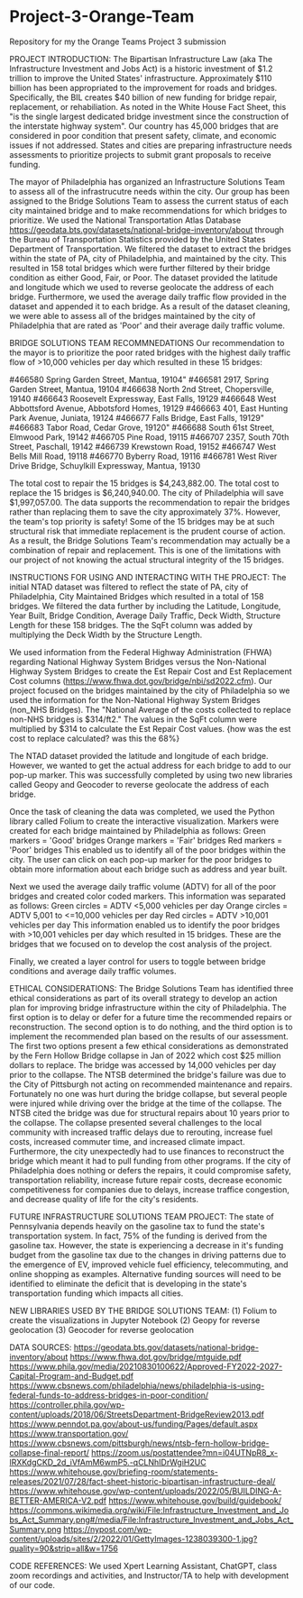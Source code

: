 # Project-3-Orange-Team
Repository for my the Orange Teams Project 3 submission

PROJECT INTRODUCTION:
The Bipartisan Infrastructure Law (aka The Infrastructure Investment and Jobs Act) is a historic investment of $1.2 trillion to improve the United States' infrastructure. Approximately $110 billion has been appropriated to the improvement for roads and bridges. Specifically, the BIL creates $40 billion of new funding for bridge repair, replacement, or rehabiliation.  As noted in the White House Fact Sheet, this "is the single largest dedicated bridge investment since the construction of the interstate highway system".   Our country has 45,000 bridges that are considered in poor condition that present safety, climate, and economic issues if not addressed.  States and cities are preparing infrastructure needs assessments to prioritize projects to submit grant proposals to receive funding.

The mayor of Philadelphia has organized an Infrastructure Solutions Team to assess all of the infrastrucutre needs within the city. Our group has been assigned to the Bridge Solutions Team to assess the current status of each city maintained bridge and to make recommendations for which bridges to prioritize.  We used the National Transportation Atlas Database https://geodata.bts.gov/datasets/national-bridge-inventory/about through the Bureau of Transportation Statistics provided by the United States Department of Transportation.  We filtered the dataset to extract the bridges within the state of PA, city of Philadelphia, and maintained by the city.  This resulted in 158 total bridges which were further filtered by their bridge condition as either Good, Fair, or Poor.  The dataset provided the latitude and longitude which we used to reverse geolocate the address of each bridge.  Furthermore, we used the average daily traffic flow provided in the dataset and appended it to each bridge.  As a result of the dataset cleaning, we were able to assess all of the bridges maintained by the city of Philadelphia that are rated as 'Poor' and their average daily traffic volume.


BRIDGE SOLUTIONS TEAM RECOMMNEDATIONS
Our recommendation to the mayor is to prioritize the poor rated bridges with the highest daily traffic flow of >10,000 vehicles per day which resulted in these 15 bridges:

#466580 Spring Garden Street, Mantua, 19104"
#466581 2917, Spring Garden Street, Mantua, 19104
#466638 North 2nd Street, Chopersville, 19140
#466643 Roosevelt Expressway, East Falls, 19129
#466648 West Abbottsford Avenue, Abbotsford Homes, 19129
#466663 401, East Hunting Park Avenue, Juniata, 19124
#466677 Falls Bridge, East Falls, 19129"
#466683 Tabor Road, Cedar Grove, 19120"
#466688 South 61st Street, Elmwood Park, 19142
#466705 Pine Road, 19115
#466707 2357, South 70th Street, Paschall, 19142
#466739 Krewstown Road, 19152
#466747 West Bells Mill Road, 19118
#466770 Byberry Road, 19116
#466781 West River Drive Bridge, Schuylkill Expressway, Mantua, 19130

The total cost to repair the 15 bridges is $4,243,882.00.
The total cost to replace the 15 bridges is $6,240,940.00.
The city of Philadelphia will save $1,997,057.00.
The data supports the recommendation to repair the bridges rather than replacing them to save the city approximately 37%. However, the team's top priority is safety!  Some of the 15 bridges may be at such structural risk that immediate replacement is the prudent course of action. As a result, the Bridge Solutions Team's recommendation may actually be a combination of repair and replacement. This is one of the limitations with our project of not knowing the actual structural integrity of the 15 bridges.  


INSTRUCTIONS FOR USING AND INTERACTING WITH THE PROJECT:
The initial NTAD dataset was filtered to reflect the state of PA, city of Philadelphia, City Maintained Bridges which resulted in a total of 158 bridges. We filtered the data further by including the Latitude, Longitude, Year Built, Bridge Condition, Average Daily Traffic, Deck Width, Structure Length for these 158 bridges. The the SqFt column was added by multiplying the Deck Width by the Structure Length.  

We used information from the Federal Highway Administration (FHWA) regarding National Highway System Bridges versus the Non-National Highway System Bridges to create the Est Repair Cost and Est Replacement Cost columns (https://www.fhwa.dot.gov/bridge/nbi/sd2022.cfm). Our project focused on the bridges maintained by the city of Philadelphia so we used the information for the Non-National Highway System Bridges (non_NHS Bridges). The "National Average of the costs collected to replace non-NHS bridges is $314/ft2." The values in the SqFt column were multiplied by $314 to calculate the Est Repair Cost values. {how was the est cost to replace calculated?  was this the 68%}

The NTAD dataset provided the latitude and longitude of each bridge. However, we wanted to get the actual address for each bridge to add to our pop-up marker.  This was successfully completed by using two new libraries called Geopy and Geocoder to reverse geolocate the address of each bridge.  

Once the task of cleaning the data was completed, we used the Python library called Folium to create the interactive visualization.  Markers were created for each bridge maintained by Philadelphia as follows:
Green markers = 'Good' bridges
Orange markers = 'Fair' bridges
Red markers = 'Poor' bridges
This enabled us to identify all of the poor bridges within the city.  The user can click on each pop-up marker for the poor bridges to obtain more information about each bridge such as address and year built.

Next we used the average daily traffic volume (ADTV) for all of the poor bridges and created color coded markers.  This information was separated as follows:
Green circles = ADTV <5,000 vehicles per day
Orange circles = ADTV 5,001 to <=10,000 vehicles per day
Red circles = ADTV >10,001 vehicles per day
This information enabled us to identify the poor bridges with >10,001 vehicles per day which resulted in 15 bridges.  These are the bridges that we focused on to develop the cost analysis of the project.

Finally, we created a layer control for users to toggle between bridge conditions and average daily traffic volumes.



ETHICAL CONSIDERATIONS:
The Bridge Solutions Team has identified three ethical considerations as part of its overall strategy to develop an action plan for improving bridge infrastructure within the city of Philadelphia. The first option is to delay or defer for a future time the recommended repairs or reconstruction.  The second option is to do nothing, and the third option is to implement the recommended plan based on the results of our assessment.  The first two options present a few ethical considerations as demonstrated by the Fern Hollow Bridge collapse in Jan of 2022 which cost $25 million dollars to replace. The bridge was accessed by 14,000 vehicles per day prior to the collapse.  The NTSB determined the bridge's failure was due to the City of Pittsburgh not acting on recommended maintenance and repairs.  Fortunately no one was hurt during the bridge collapse, but several people were injured while driving over the bridge at the time of the collapse.  The NTSB cited the bridge was due for structural repairs about 10 years prior to the collapse. The collapse presented several challenges to the local community with increased traffic delays due to rerouting, increase fuel costs, increased commuter time, and increased climate impact.  Furthermore, the city unexpectedly had to use finances to reconstruct the bridge which meant it had to pull funding from other programs.
If the city of Philadelphia does nothing or defers the repairs, it could compromise safety, transportation reliability, increase future repair costs, decrease economic competitiveness for companies due to delays, increase traffice congestion, and decrease quality of life for the city's residents.


FUTURE INFRASTRUCTURE SOLUTIONS TEAM PROJECT:
The state of Pennsylvania depends heavily on the gasoline tax to fund the state's transportation system. In fact, 75% of the funding is derived from the gasoline tax.  However, the state is experiencing a decrease in it's funding budget from the gasoline tax due to the changes in driving patterns due to the emergence of EV, improved vehicle fuel efficiency, telecommuting, and online shopping as examples.  Alternative funding sources will need to be identified to eliminate the deficit that is developing in the state's transportation funding which impacts all cities.


NEW LIBRARIES USED BY THE BRIDGE SOLUTIONS TEAM:
(1) Folium to create the visualizations in Jupyter Notebook
(2) Geopy for reverse geolocation
(3) Geocoder for reverse geolocation


DATA SOURCES:
https://geodata.bts.gov/datasets/national-bridge-inventory/about
https://www.fhwa.dot.gov/bridge/mtguide.pdf
https://www.phila.gov/media/20210830100622/Approved-FY2022-2027-Capital-Program-and-Budget.pdf
https://www.cbsnews.com/philadelphia/news/philadelphia-is-using-federal-funds-to-address-bridges-in-poor-condition/
https://controller.phila.gov/wp-content/uploads/2018/06/StreetsDepartment-BridgeReview2013.pdf
https://www.penndot.pa.gov/about-us/funding/Pages/default.aspx
https://www.transportation.gov/
https://www.cbsnews.com/pittsburgh/news/ntsb-fern-hollow-bridge-collapse-final-report/
https://zoom.us/postattendee?mn=i04UTNpR8_x-lRXKdgCKD_2d_iVfAmM6wmP5.-qCLNhIDrWgiH2UC
https://www.whitehouse.gov/briefing-room/statements-releases/2021/07/28/fact-sheet-historic-bipartisan-infrastructure-deal/
https://www.whitehouse.gov/wp-content/uploads/2022/05/BUILDING-A-BETTER-AMERICA-V2.pdf
https://www.whitehouse.gov/build/guidebook/
https://commons.wikimedia.org/wiki/File:Infrastructure_Investment_and_Jobs_Act_Summary.png#/media/File:Infrastructure_Investment_and_Jobs_Act_Summary.png
https://nypost.com/wp-content/uploads/sites/2/2022/01/GettyImages-1238039300-1.jpg?quality=90&strip=all&w=1756


CODE REFERENCES:
We used Xpert Learning Assistant, ChatGPT, class zoom recordings and activities, and Instructor/TA to help with development of our code.